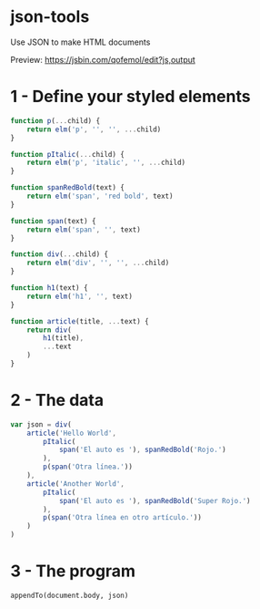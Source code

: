 # json-tools
Use JSON to make HTML documents

Preview: https://jsbin.com/qofemol/edit?js,output

# 1 - Define your styled elements

```javascript
function p(...child) {
    return elm('p', '', '', ...child)
}

function pItalic(...child) {
    return elm('p', 'italic', '', ...child)
}

function spanRedBold(text) {
    return elm('span', 'red bold', text)
}

function span(text) {
    return elm('span', '', text)
}

function div(...child) {
    return elm('div', '', '', ...child)
}

function h1(text) {
    return elm('h1', '', text)
}

function article(title, ...text) {
    return div(
        h1(title),
        ...text
    )
}
```

# 2 - The data

```javascript
var json = div(
    article('Hello World',
        pItalic(
            span('El auto es '), spanRedBold('Rojo.')
        ),
        p(span('Otra línea.'))
    ),
    article('Another World',
        pItalic(
            span('El auto es '), spanRedBold('Super Rojo.')
        ),
        p(span('Otra línea en otro artículo.'))
    )
)
```

# 3 - The program

```javscript
appendTo(document.body, json)
```
